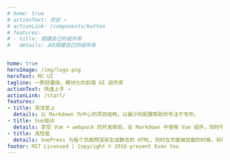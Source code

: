 ```yaml
---
# home: true
# actionText: 欢迎 →
# actionLink: /components/button
# features:
# - title: 搭建自己的组件库
#   details: 从0搭建自己的组件库


home: true
heroImage: /img/logo.png
heroText: MC UI
tagline: 一款轻量级、模块化的前端 UI 组件库
actionText: 快速上手 →
actionLink: /start/
features:
- title: 简洁至上
  details: 以 Markdown 为中心的项目结构，以最少的配置帮助你专注于写作。
- title: Vue驱动
  details: 享受 Vue + webpack 的开发体验，在 Markdown 中使用 Vue 组件，同时可以使用 Vue 来开发自定义主题。
- title: 高性能
  details: VuePress 为每个页面预渲染生成静态的 HTML，同时在页面被加载的时候，将作为 SPA 运行。
footer: MIT Licensed | Copyright © 2018-present Evan You
---
```



